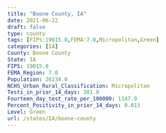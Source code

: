 ```yaml
---
title: "Boone County, IA"
date: 2021-06-22
draft: false
type: county
tags: [FIPS:19015.0,FEMA:7.0,Micropolitan,Green]
categories: [IA]
County: Boone County
State: IA
FIPS: 19015.0
FEMA_Region: 7.0
Population: 26234.0
NCHS_Urban_Rural_Classification: Micropolitan
Tests_in_prior_14_days: 301.0
Fourteen_day_test_rate_per_100000: 1147.0
Percent_Positivity_in_prior_14_days: 0.013
Level: Green
url: /states/IA/boone-county
---
```



